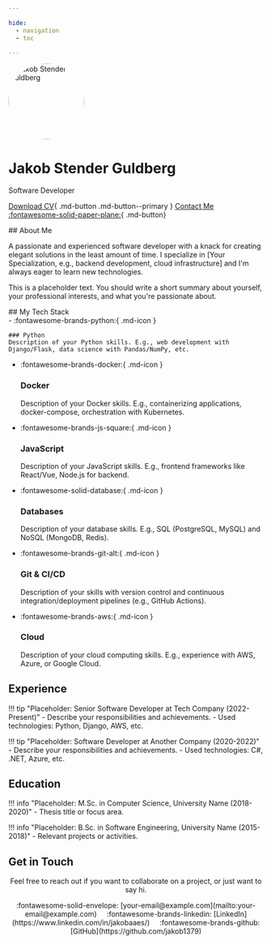 ```yaml
---

hide:
  - navigation
  - toc

---
```


<div class="hero" markdown>
  <img src="https://github.com/jakob1379.png" alt="Jakob Stender Guldberg" style="width: 150px; height: 150px; border-radius: 50%;">

# Jakob Stender Guldberg #

  <p>Software Developer</p>

  [Download CV](assets/Jakob_Stender_Gulderg_CV.pdf){ .md-button .md-button--primary }
  [Contact Me :fontawesome-solid-paper-plane:](mailto:jakob1379+jgalabs@gmail.com){ .md-button}
</div>

<div class="section" markdown>
## About Me

A passionate and experienced software developer with a knack for creating elegant solutions in the least amount of time. I specialize in [Your Specialization, e.g., backend development, cloud infrastructure] and I'm always eager to learn new technologies.

This is a placeholder text. You should write a short summary about yourself, your professional interests, and what you're passionate about.
</div>

<div class="section" markdown>
## My Tech Stack

<div class="grid cards" markdown>
-   :fontawesome-brands-python:{ .md-icon }

    ### Python
    Description of your Python skills. E.g., web development with Django/Flask, data science with Pandas/NumPy, etc.

- :fontawesome-brands-docker:{ .md-icon }

    ### Docker

    Description of your Docker skills. E.g., containerizing applications, docker-compose, orchestration with Kubernetes.

- :fontawesome-brands-js-square:{ .md-icon }

    ### JavaScript

    Description of your JavaScript skills. E.g., frontend frameworks like React/Vue, Node.js for backend.

- :fontawesome-solid-database:{ .md-icon }

    ### Databases

    Description of your database skills. E.g., SQL (PostgreSQL, MySQL) and NoSQL (MongoDB, Redis).

- :fontawesome-brands-git-alt:{ .md-icon }

    ### Git & CI/CD

    Description of your skills with version control and continuous integration/deployment pipelines (e.g., GitHub Actions).

- :fontawesome-brands-aws:{ .md-icon }

    ### Cloud

    Description of your cloud computing skills. E.g., experience with AWS, Azure, or Google Cloud.

</div>
</div>

<div class="section" markdown>
<h2 class="section-title">Experience</h2>

!!! tip "Placeholder: Senior Software Developer at Tech Company (2022-Present)"
    - Describe your responsibilities and achievements.
    - Used technologies: Python, Django, AWS, etc.

!!! tip "Placeholder: Software Developer at Another Company (2020-2022)"
    - Describe your responsibilities and achievements.
    - Used technologies: C#, .NET, Azure, etc.

</div>

<div class="section" markdown>
<h2 class="section-title">Education</h2>

!!! info "Placeholder: M.Sc. in Computer Science, University Name (2018-2020)"
    - Thesis title or focus area.

!!! info "Placeholder: B.Sc. in Software Engineering, University Name (2015-2018)"
    - Relevant projects or activities.

</div>

<div id="contact" class="section" markdown>
<h2 class="section-title">Get in Touch</h2>

<div style="text-align: center;">
<p>
  Feel free to reach out if you want to collaborate on a project, or just want to say hi.
</p>
<p>
  :fontawesome-solid-envelope: [your-email@example.com](mailto:your-email@example.com) &nbsp;&nbsp;&nbsp;
  :fontawesome-brands-linkedin: [LinkedIn](https://www.linkedin.com/in/jakobaaes/) &nbsp;&nbsp;&nbsp;
  :fontawesome-brands-github: [GitHub](https://github.com/jakob1379)
</p>
</div>
</div>
